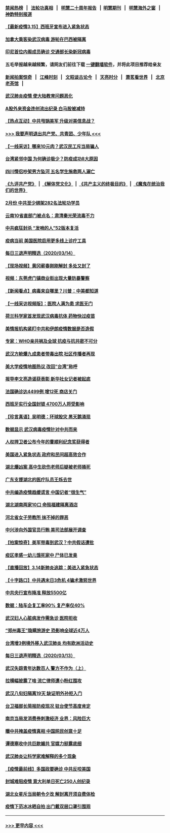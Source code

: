 #### [禁闻热榜](热点新闻.md?=0)  &nbsp;&nbsp;|&nbsp;&nbsp; [法轮功真相](https://github.com/gfw-breaker/truth/blob/master/README.md?=0) &nbsp;&nbsp;|&nbsp;&nbsp; [明慧二十周年报告](https://github.com/gfw-breaker/mh-reports/blob/master/README.md?=0) &nbsp;&nbsp;|&nbsp;&nbsp;[明慧期刊](https://github.com/gfw-breaker/mh-qikan) &nbsp;&nbsp;|&nbsp;&nbsp; [明慧海外之窗](https://github.com/gfw-breaker/mh-news/blob/master/README.md?=0) &nbsp;&nbsp;|&nbsp;&nbsp; [神韵特别报道](https://github.com/gfw-breaker/mh-news/blob/master/shenyun.md?=0)
#### [【最新疫情3.15】西班牙宣布进入紧急状态](../pages/nsc413/n11940988.md?t=03152102) 
#### [加拿大乘客染武汉病毒 游轮在巴西被隔离](../pages/nsc413/n11941905.md?t=03152102) 
#### [印尼首位内阁成员确诊 交通部长染新冠病毒](../pages/nsc413/n11941920.md?t=03152102) 
#### 五毛举报越来越频繁，请网友们前往下载 [一键翻墙软件](https://github.com/gfw-breaker/ssr-accounts)，并将此项目推荐给亲友
#### [新闻拍案惊奇](https://github.com/gfw-breaker/banned-news/blob/master/pages/link4.md) &nbsp;&nbsp;|&nbsp;&nbsp; [江峰时刻](https://github.com/gfw-breaker/banned-news/blob/master/pages/link4.md) &nbsp;&nbsp;|&nbsp;&nbsp; [文昭谈古论今](https://github.com/gfw-breaker/banned-news/blob/master/pages/link4.md) &nbsp;&nbsp;|&nbsp;&nbsp; [天亮时分](https://github.com/gfw-breaker/banned-news/blob/master/pages/link4.md) &nbsp;&nbsp;|&nbsp;&nbsp; [萧茗看世界](https://github.com/gfw-breaker/banned-news/blob/master/pages/link4.md) &nbsp;&nbsp;|&nbsp;&nbsp; [北京老茶馆](https://github.com/gfw-breaker/banned-news/blob/master/pages/link4.md) &nbsp;&nbsp;|&nbsp;&nbsp; 
#### [武汉肺炎疫情 使大陆教育问题恶化](../pages/nsc413/n11941686.md?t=03152102) 
#### [A股外来资金连创流出纪录 白马股被减持](../pages/nsc413/n11941363.md?t=03152102) 
#### [【热点互动】中共甩锅美军 升级对美信息战？](../pages/nsc413/n11940633.md?t=03152102) 
#### [>>> 我要声明退出共产党、共青团、少年队 <<<](https://github.com/begood0513/goodnews/blob/master/quit/letter.md) 
#### [【一线采访】哪来10元肉？武汉民工斥当局骗人](../pages/nsc413/n11941476.md?t=03152102) 
#### [台湾紧邻中国 为何确诊极少？防疫成功8大原因](../pages/nsc413/n11940819.md?t=03152102) 
#### [四川情侣吵架男方坠河 五名学生施救两人溺亡](../pages/nsc413/n11941457.md?t=03152102) 
#### [《九评共产党》](https://github.com/begood0513/9ping.md/blob/master/README.md) &nbsp;|&nbsp; [《解体党文化》](../../../../jtdwh.md/blob/master/README.md)  &nbsp;|&nbsp; [《共产主义的终极目的》](../../../../gczydzjmd.md/blob/master/README.md) &nbsp;|&nbsp; [《魔鬼在统治我们的世界》](../../../../mgztzwmdsj.md/blob/master/README.md) 
#### [2月份 中共至少绑架282名法轮功学员](../pages/nsc413/n11941295.md?t=03152102) 
#### [云南10省直部门被点名：肃清秦光荣流毒不力](../pages/nsc413/n11941391.md?t=03152102) 
#### [中共疯狂封杀 “发哨的人”52版本复活](../pages/nsc413/n11941306.md?t=03152102) 
#### [疫病当前 美国医院启用更多线上诊疗工具](../pages/nsc413/n11941300.md?t=03152102) 
#### [每日三退声明精选（2020/03/14）](../pages/nsc413/n11941290.md?t=03152102) 
#### [【现场视频】黄冈蕲春刚刚解封 多处又封了](../pages/nsc413/n11941108.md?t=03152102) 
#### [视频：东莞虎门镇商业街出现大量防暴警察](../pages/nsc413/n11941017.md?t=03152102) 
#### [【新闻看点】病毒来自哪里？川普：中美都知道](../pages/nsc413/n11940769.md?t=03152102) 
#### [【一线采访视频版】：医院人满为患 求医无门](../pages/nsc413/n11940830.md?t=03152102) 
#### [荷兰科学家首发现武汉病毒抗体 药物快过疫苗](../pages/nsc413/n11940920.md?t=03152102) 
#### [美情报机构紧盯中共和伊朗疫情数据是否造假](../pages/nsc413/n11940875.md?t=03152102) 
#### [专家：WHO亲共祸及全球 抗疫与抗共密不可分](../pages/nsc413/n11935110.md?t=03152102) 
#### [武汉方舱爆九成患者带毒出院 社区传播者再现](../pages/nsc413/n11940407.md?t=03152102) 
#### [美大学疫情地图热议 改回“台湾”称呼](../pages/nsc413/n11940365.md?t=03152102) 
#### [报导李文亮造谣获表彰 新华社女记者被起底](../pages/nsc413/n11939689.md?t=03152102) 
#### [法国确诊达4499例 增12死 商店关门](../pages/nsc413/n11940834.md?t=03152102) 
#### [西班牙实行全国封锁 4700万人将受影响](../pages/nsc413/n11940852.md?t=03152102) 
#### [【珍言真语】吴明德：环球股灾 黑天鹅涌现](../pages/nsc413/n11940772.md?t=03152102) 
#### [数据显示 武汉病毒疫情针对中共而来](../pages/nsc413/n11940697.md?t=03152102) 
#### [人权捍卫者公布今年的曹顺利纪念奖获得者](../pages/nsc413/n11940787.md?t=03152102) 
#### [美国进入紧急状态 政府和民间超高效合作](../pages/nsc413/n11940720.md?t=03152102) 
#### [湖北爆凶案 高中生砍伤老师后疑被老师捅死](../pages/nsc413/n11940645.md?t=03152102) 
#### [广东支援湖北的医疗队员王烁去世](../pages/nsc413/n11940455.md?t=03152102) 
#### [中共编造疫情趋缓谎言 中国记者“很生气”](../pages/nsc413/n11940605.md?t=03152102) 
#### [湖北湖南两家10口 命殒福建隔离酒店](../pages/nsc413/n11940419.md?t=03152102) 
#### [河北省女子劳教所 抹不掉的罪恶](../pages/nsc413/n11936074.md?t=03152102) 
#### [中兴涉向外国官员行贿 美司法部展开调查](../pages/nsc413/n11940378.md?t=03152102) 
#### [【拍案惊奇】美军带毒到武汉？中共假话遭批](../pages/nsc413/n11939240.md?t=03152102) 
#### [疫区孝感一幼儿饿死家中 尸体已发臭](../pages/nsc413/n11940124.md?t=03152102) 
#### [【直播回放】3.14新肺炎追踪：美进入紧急状态](../pages/nsc413/n11940229.md?t=03152102) 
#### [【十字路口】中共遇末日3危机 4骗术激怒世界](../pages/nsc413/n11939218.md?t=03152102) 
#### [中共央行宣布降准 释放5500亿](../pages/nsc413/n11939601.md?t=03152102) 
#### [数据：陆车企复工率90% 复产率仅40%](../pages/nsc413/n11939936.md?t=03152102) 
#### [武汉妇人心脏病发作需急诊 医院拒收](../pages/nsc413/n11939919.md?t=03152102) 
#### [“郑州毒王”隐瞒旅游史 恐影响全球近4万人](../pages/nsc413/n11940024.md?t=03152102) 
#### [台湾增3例境外移入武汉肺炎 均有欧洲活动史](../pages/nsc413/n11939939.md?t=03152102) 
#### [每日三退声明精选（2020/03/13）](../pages/nsc413/n11940013.md?t=03152102) 
#### [武汉失踪青年达数百人 警方不作为（上）](../pages/nsc413/n11939304.md?t=03152102) 
#### [拉横幅披露了啥 流亡律师遭小粉红围攻](../pages/nsc413/n11939635.md?t=03152102) 
#### [武汉八旬妇隔离19天 缺证明外孙拒入门](../pages/nsc413/n11939610.md?t=03152102) 
#### [台卫福部长简报防疫现况 驻台使节高度肯定](../pages/nsc413/n11939596.md?t=03152102) 
#### [南京当局发消费券刺激经济 业界：风险巨大](../pages/nsc413/n11939302.md?t=03152102) 
#### [曝中共掩盖疫情真相 中国网民创意十足](../pages/nsc413/n11939039.md?t=03152102) 
#### [谭德塞收中共巨款媚共 官媒力挺露底细](../pages/nsc413/n11939007.md?t=03152102) 
#### [武汉肺炎让科学家难解释的多个现象](../pages/nsc413/n11938553.md?t=03152102) 
#### [【疫情最前线】多国政要确诊 中共反咬美国](../pages/nsc413/n11938734.md?t=03152102) 
#### [封城难阻疫情 意大利单日死亡250人创纪录](../pages/nsc413/n11939185.md?t=03152102) 
#### [湖北女星斥当局朝令夕改 解封离开须自费体检](../pages/nsc413/n11938864.md?t=03152102) 
#### [疫情下范冰冰晒自拍 出门戴双层口罩引围观](../pages/nsc413/n11938952.md?t=03152102) 

----
#### [ >>> 更早内容 <<< ](../indexes/nsc413-earlier.md)
